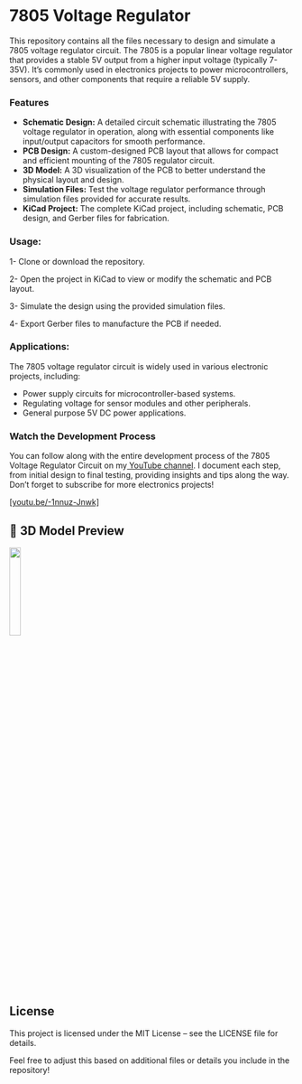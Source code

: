 # 7805 Voltage Regulator
 This repository contains all the files necessary to design and simulate a 7805 voltage regulator circuit. The 7805 is a popular linear voltage regulator that provides a stable 5V output from a higher input voltage (typically 7-35V). It’s commonly used in electronics projects to power microcontrollers, sensors, and other components that require a reliable 5V supply.

### Features
- **Schematic Design:** A detailed circuit schematic illustrating the 7805 voltage regulator in operation, along with essential components like input/output capacitors for smooth performance.
- **PCB Design:** A custom-designed PCB layout that allows for compact and efficient mounting of the 7805 regulator circuit.
- **3D Model:** A 3D visualization of the PCB to better understand the physical layout and design.
- **Simulation Files:** Test the voltage regulator performance through simulation files provided for accurate results.
- **KiCad Project:** The complete KiCad project, including schematic, PCB design, and Gerber files for fabrication.
### Usage:
1- Clone or download the repository.

2- Open the project in KiCad to view or modify the schematic and PCB layout.

3- Simulate the design using the provided simulation files.

4- Export Gerber files to manufacture the PCB if needed.
### Applications:
The 7805 voltage regulator circuit is widely used in various electronic projects, including:

- Power supply circuits for microcontroller-based systems.
- Regulating voltage for sensor modules and other peripherals.
- General purpose 5V DC power applications.

### Watch the Development Process
You can follow along with the entire development process of the 7805 Voltage Regulator Circuit on my[ YouTube channel](https://youtu.be/-1nnuz-Jnwk). I document each step, from initial design to final testing, providing insights and tips along the way. Don’t forget to subscribe for more electronics projects!

[[youtu.be/-1nnuz-Jnwk]](https://youtu.be/-1nnuz-Jnwk)

## 📸 3D Model Preview
<img align="center" src="https://user-images.githubusercontent.com/59700175/206462085-d53c2ce6-9783-4110-b705-3dbf00350096.png" width="20%">

## License
This project is licensed under the MIT License – see the LICENSE file for details.

Feel free to adjust this based on additional files or details you include in the repository!
